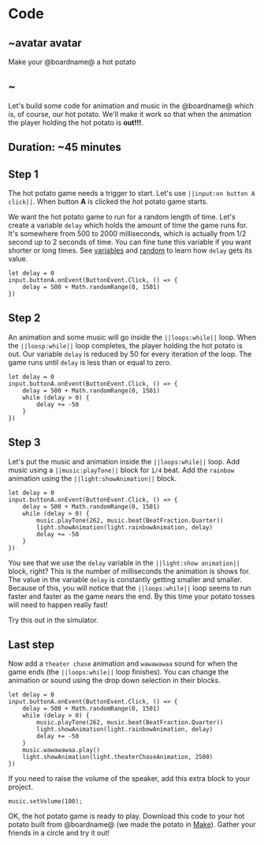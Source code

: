 # Code

## ~avatar avatar

Make your @boardname@ a hot potato

## ~

Let's build some code for animation and music in the @boardname@ which is, of course, our hot potato. We'll make it work so that when the animation the player holding the hot potato is **out!!!**.

## Duration: ~45 minutes

## Step 1

The hot potato game needs a trigger to start. Let's use ``||input:on button A click||``. When button **A** is clicked the hot potato game starts. 

We want the hot potato game to run for a random length of time. Let's create a variable `delay` which holds the amount of time the game runs for. It's somewhere from 500 to 2000 milliseconds, which is actually from 1/2 second up to 2 seconds of time. You can fine tune this variable if you want shorter or long times. See [variables](/blocks/variables/var) and [random](/blocks/math) to learn how `delay` gets its value.

```blocks
let delay = 0
input.buttonA.onEvent(ButtonEvent.Click, () => {
    delay = 500 + Math.randomRange(0, 1501)
})
```

## Step 2

An animation and some music will go inside the ``||loops:while||`` loop. When the ``||loosp:while||`` loop completes, the player holding the hot potato is out. Our variable `delay` is reduced by 50 for every iteration of the loop. The game runs until `delay` is less than or equal to zero.

```blocks
let delay = 0
input.buttonA.onEvent(ButtonEvent.Click, () => {
    delay = 500 + Math.randomRange(0, 1501)
    while (delay > 0) { 
        delay += -50
    }
})
```

## Step 3

Let's put the music and animation inside the ``||loops:while||`` loop. Add music using a ``||music:playTone||`` block for `1/4` beat. Add the `rainbow` animation using the ``||light:showAnimation||`` block. 

```blocks
let delay = 0
input.buttonA.onEvent(ButtonEvent.Click, () => {
    delay = 500 + Math.randomRange(0, 1501)
    while (delay > 0) {
        music.playTone(262, music.beat(BeatFraction.Quarter))                
        light.showAnimation(light.rainbowAnimation, delay)
        delay += -50
    }
})
```

You see that we use the `delay` variable in the ``||light:show animation||`` block, right? This is the number of milliseconds the animation is shows for. The value in the variable `delay` is constantly getting smaller and smaller. Because of this, you will notice that the ``||loops:while||`` loop seems to run faster and faster as the game nears the end. By this time your potato tosses will need to happen really fast!

Try this out in the simulator.

## Last step

Now add a `theater chase` animation and `wawawawaa` sound for when the game ends (the ``||loops:while||`` loop finishes). You can change the animation or sound using the drop down selection in their blocks.

```blocks
let delay = 0
input.buttonA.onEvent(ButtonEvent.Click, () => {
    delay = 500 + Math.randomRange(0, 1501)
    while (delay > 0) {
        music.playTone(262, music.beat(BeatFraction.Quarter))
        light.showAnimation(light.rainbowAnimation, delay)
        delay += -50
    }
    music.wawawawaa.play()
    light.showAnimation(light.theaterChaseAnimation, 2500)
})
```

If you need to raise the volume of the speaker, add this extra block to your project.

```blocks
music.setVolume(100);
```

OK, the hot potato game is ready to play. Download this code to your hot potato built from @boardname@ (we made the potato in [Make](make)). Gather your friends in a circle and try it out!
